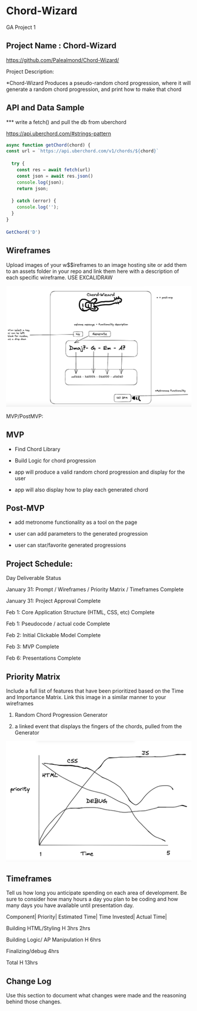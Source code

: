 # Chord-Wizard
GA Project 1

## Project Name : Chord-Wizard

https://github.com/Palealmond/Chord-Wizard/

Project Description:
 
*Chord-Wizard Produces a pseudo-random chord progression, where it will generate a random chord progression, and print how to make that chord
## API and Data Sample

*** write a fetch() and pull the db from uberchord

https://api.uberchord.com/#strings-pattern




```js
async function getChord(chord) {
const url = `https://api.uberchord.com/v1/chords/${chord}`

  try {
    const res = await fetch(url)
    const json = await res.json()
    console.log(json);
    return json;
  
  } catch (error) {
    console.log('');
  }
}

GetChord('D')
```

## Wireframes
Upload images of your w$$ireframes to an image hosting site or add them to an assets folder in your repo and link them here with a description of each specific wireframe.
USE EXCALIDRAW

![image](/Images/Wireframe.png)


MVP/PostMVP:

## MVP

- Find Chord Library

- Build Logic for chord progression

- app will produce a valid random chord progression and display for the user

- app will also display how to play each generated chord

## Post-MVP

- add metronome functionality as a tool on the page

- user can add parameters to the generated progression

- user can star/favorite generated progressions


## Project Schedule:


Day	Deliverable	Status

January 31:	Prompt / Wireframes / Priority Matrix / Timeframes	Complete

January 31:		Project Approval	Complete

Feb 1:		Core Application Structure (HTML, CSS, etc) Complete

Feb 1:		Pseudocode / actual code	Complete

Feb 2:		Initial Clickable Model	Complete

Feb 3:	MVP	Complete

Feb 6:	Presentations	Complete

## Priority Matrix
Include a full list of features that have been prioritized based on the Time and Importance Matrix. Link this image in a similar manner to your wireframes

1) Random Chord Progression Generator

2) a linked event that displays the fingers of the chords, pulled from the Generator

![img](/Images/matrix.png)


## Timeframes
Tell us how long you anticipate spending on each area of development. Be sure to consider how many hours a day you plan to be coding and how many days you have available until presentation day.

Component|	Priority|	Estimated Time|	Time Invested|	Actual Time|

Building HTML/Styling	H	  3hrs            2hrs

Building Logic/ AP Manipulation	H	6hrs

Finalizing/debug	4hrs

Total	H	13hrs	

## Change Log
Use this section to document what changes were made and the reasoning behind those changes.

